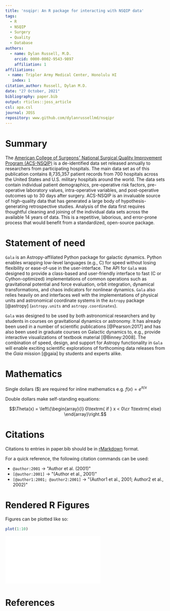 ```yaml
---
title: 'nsqipr: An R package for interacting with NSQIP data'
tags:
  - R
  - NSQIP
  - Surgery
  - Quality 
  - Database
authors:
  - name: Dylan Russell, M.D.
    orcid: 0000-0002-9543-9897
    affiliation: 1
affiliations:
 - name: Tripler Army Medical Center, Honolulu HI
   index: 1
citation_author: Russell, Dylan M.D.
date: "27 October, 2021"
bibliography: paper.bib
output: rticles::joss_article
csl: apa.csl
journal: JOSS
repository: www.github.com/dylanrussellmd/nsqipr
---
```


# Summary

The [American College of Surgeons׳ National Surgical Quality Improvement Program (ACS-NSQIP)](https://www.facs.org/quality-programs/acs-nsqip) is a de-identified data set released annually to researchers from participating hospitals. The main data set as of this publication contains 8,735,357 patient records from 700 hospitals across the United States and U.S. military hospitals around the world. The data sets contain individual patient demographics, pre-operative risk factors, pre-operative laboratory values, intra-operative variables, and post-operative outcomes up to 30 days after surgery. ACS-NSQIP is an invaluable source of high-quality data that has generated a large body of hypothesis-generating retrospective studies. Analysis of the data first requires thoughtful cleaning and joining of the individual data sets across the available 14 years of data. This is a repetitive, laborious, and error-prone process that would benefit from a standardized, open-source package.

# Statement of need

``Gala`` is an Astropy-affiliated Python package for galactic dynamics. Python
enables wrapping low-level languages (e.g., C) for speed without losing
flexibility or ease-of-use in the user-interface. The API for ``Gala`` was
designed to provide a class-based and user-friendly interface to fast (C or
Cython-optimized) implementations of common operations such as gravitational
potential and force evaluation, orbit integration, dynamical transformations,
and chaos indicators for nonlinear dynamics. ``Gala`` also relies heavily on and
interfaces well with the implementations of physical units and astronomical
coordinate systems in the ``Astropy`` package [@astropy] (``astropy.units`` and
``astropy.coordinates``).

``Gala`` was designed to be used by both astronomical researchers and by
students in courses on gravitational dynamics or astronomy. It has already been
used in a number of scientific publications [@Pearson:2017] and has also been
used in graduate courses on Galactic dynamics to, e.g., provide interactive
visualizations of textbook material [@Binney:2008]. The combination of speed,
design, and support for Astropy functionality in ``Gala`` will enable exciting
scientific explorations of forthcoming data releases from the *Gaia* mission
[@gaia] by students and experts alike.

# Mathematics

Single dollars ($) are required for inline mathematics e.g. $f(x) = e^{\pi/x}$

Double dollars make self-standing equations:

$$\Theta(x) = \left\{\begin{array}{l}
0\textrm{ if } x < 0\cr
1\textrm{ else}
\end{array}\right.$$


# Citations

Citations to entries in paper.bib should be in
[rMarkdown](http://rmarkdown.rstudio.com/authoring_bibliographies_and_citations.html)
format.

For a quick reference, the following citation commands can be used:
- `@author:2001`  ->  "Author et al. (2001)"
- `[@author:2001]` -> "(Author et al., 2001)"
- `[@author1:2001; @author2:2001]` -> "(Author1 et al., 2001; Author2 et al., 2002)"

# Rendered R Figures

Figures can be plotted like so:


```r
plot(1:10)
```

![](paper_files/figure-latex/unnamed-chunk-1-1.pdf)<!-- --> 

# References
